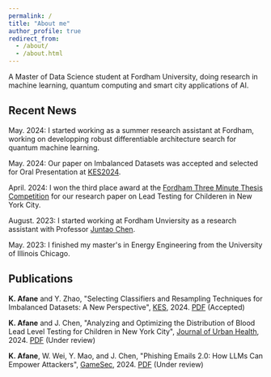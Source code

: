 ```yaml
---
permalink: /
title: "About me"
author_profile: true
redirect_from: 
  - /about/
  - /about.html
---
```


A Master of Data Science student at Fordham University, doing research in machine learning, quantum computing and smart city applications of AI.

Recent News
------
May. 2024: I started working as a summer research assistant at Fordham, working on developping robust differentiable architecture search for quantum machine learning.

May. 2024: Our paper on Imbalanced Datasets was accepted and selected for Oral Presentation at [KES2024](http://kes2024.kesinternational.org).

April. 2024: I won the third place award at the [Fordham Three Minute Thesis Competition](https://www.fordham.edu/graduate-school-of-arts-and-sciences/student-resources/professional-development/three-minute-thesis-competition/) for our research paper on Lead Testing for Childeren in New York City.

August. 2023: I started working at Fordham Unviersity as a research assistant with Professor [Juntao Chen](https://juntaochen1.github.io).

May. 2023: I finished my master's in Energy Engineering from the University of Illinois Chicago.


Publications
------

**K. Afane** and Y. Zhao, "Selecting Classifiers and Resampling Techniques for Imbalanced Datasets: A New Perspective", [KES](http://kes2024.kesinternational.org), 2024. [PDF](https://drive.google.com/file/d/1PvMINpcGU3p_-_rXVDCsVFzqH4BrlcsD/view?usp=drive_link) (Accepted)

**K. Afane** and J. Chen, "Analyzing and Optimizing the Distribution of Blood Lead Level Testing for Children in New York City", [Journal of Urban Health](https://link.springer.com/journal/11524), 2024. [PDF](https://drive.google.com/file/d/1783qbVe8bHPJ7hm3vWxoQijITD7eIjMz/view?usp=drive_link) (Under review)

**K. Afane**, W. Wei, Y. Mao, and J. Chen, "Phishing Emails 2.0: How LLMs Can Empower Attackers", [GameSec](https://www.gamesec-conf.org/papers.php), 2024. [PDF](https://drive.google.com/file/d/1vpNjTJT4W54ZppTzJ4o_NrIfBhalARtR/view?usp=drive_link) (Under review)

